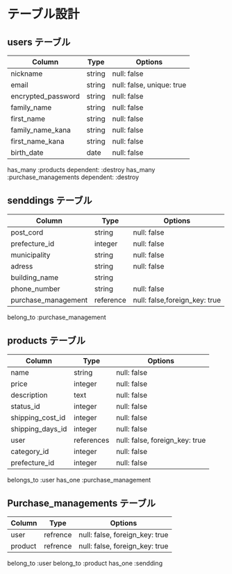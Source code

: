 # テーブル設計

## users テーブル

| Column                  | Type   | Options                   |
| ----------------------- | ------ | ------------------------- |
| nickname                | string | null: false               |
| email                   | string | null: false, unique: true |
| encrypted_password      | string | null: false               |
| family_name             | string | null: false               |
| first_name              | string | null: false               |
| family_name_kana        | string | null: false               |
| first_name_kana         | string | null: false               |
| birth_date              | date   | null: false               |

has_many :products dependent: :destroy
has_many :purchase_managements dependent: :destroy



## senddings テーブル

| Column              | Type      | Options     |
| ------------------- | --------- | ------------|
| post_cord           | string    | null: false |
| prefecture_id       | integer   | null: false |
| municipality        | string    | null: false |
| adress              | string    | null: false |
| building_name       | string    |             |
| phone_number        | string    | null: false |
| purchase_management | reference | null: false,foreign_key: true|

belong_to :purchase_management

## products テーブル

| Column           | Type      | Options                        |
| ---------------- | --------- | ------------------------------ |
| name             | string    | null: false                    |
| price            | integer   | null: false                    |
| description      | text      | null: false                    |
| status_id        | integer   | null: false                    |
| shipping_cost_id | integer   | null: false                    |
| shipping_days_id | integer   | null: false                    |
| user             | references | null: false, foreign_key: true |
| category_id      | integer   | null: false                    |
| prefecture_id    | integer   | null: false                    |

belongs_to :user 
has_one :purchase_management


## Purchase_managements テーブル

| Column       | Type      | Options                        |
| ------------ | -------   | ------------------------------ |
| user         | refrence  | null: false, foreign_key: true |
| product      | refrence  | null: false, foreign_key: true |

belong_to :user 
belong_to :product 
has_one :sendding 
